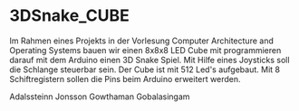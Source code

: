 # 3DSnake_CUBE

Im Rahmen eines Projekts in der Vorlesung Computer Architecture and Operating Systems bauen wir einen 8x8x8 LED Cube mit programmieren darauf mit dem Arduino einen 3D Snake Spiel. Mit Hilfe eines Joysticks soll die Schlange steuerbar sein. Der Cube ist mit 512 Led's aufgebaut. Mit 8 Schiftregistern sollen die Pins beim Arduino erweitert werden.  


Adalssteinn Jonsson
Gowthaman Gobalasingam
